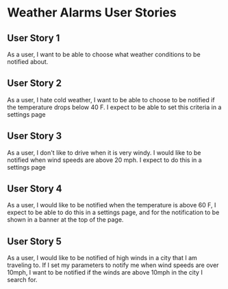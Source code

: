 # Weather Alarms User Stories

## User Story 1

As a user, I want to be able to choose what weather conditions to be notified about.

## User Story 2

As a user, I hate cold weather, I want to be able to choose to be notified if the temperature drops below 40 F. I expect to be able to set this criteria in a settings page

## User Story 3

As a user, I don't like to drive when it is very windy. I would like to be notified when wind speeds are above 20 mph. I expect to do this in a settings page

## User Story 4

As a user, I would like to be notified when the temperature is above 60 F, I expect to be able to do this in a settings page, and for the notification to be shown in a banner at the top of the page.

## User Story 5

As a user, I would like to be notified of high winds in a city that I am traveling to. If I set my parameters to notify me when wind speeds are over 10mph, I want to be notified if the winds are above 10mph in the city I search for.
